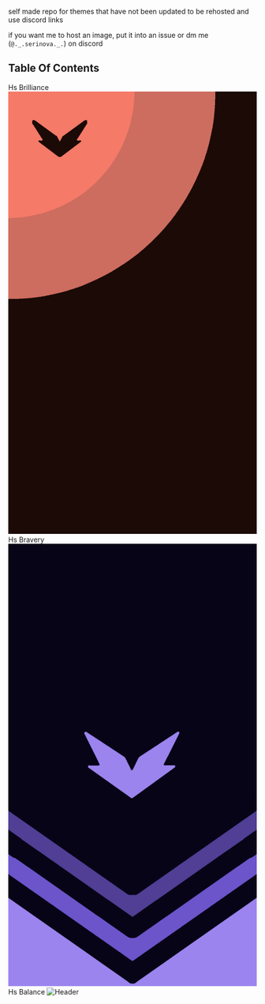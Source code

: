 self made repo for themes that have not been updated to be rehosted and use discord links

if you want me to host an image, put it into an issue or dm me (`@._.serinova._.`) on discord


## Table Of Contents

Hs Brilliance ![Header](131_Sem_Titulo_20231227171708.png)
Hs Bravery ![Header](132_Sem_Titulo_20231227173648.png)
Hs Balance ![Header](133_Sem_Titulo_20231227173648.png)
